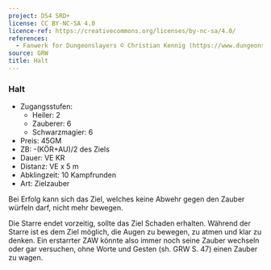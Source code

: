 ```yaml
---
project: DS4 SRD+
license: CC BY-NC-SA 4.0
licence-ref: https://creativecommons.org/licenses/by-nc-sa/4.0/
references: 
  - Fanwerk for Dungeonslayers © Christian Kennig (https://www.dungeonslayers.net/)
source: GRW
title: Halt
---
```


### Halt

- Zugangsstufen:
  - Heiler: 2
  - Zauberer: 6
  - Schwarzmagier: 6
- Preis: 45GM
- ZB: -(KÖR+AU)/2 des Ziels
- Dauer: VE KR
- Distanz: VE x 5 m
- Abklingzeit: 10 Kampfrunden
- Art: Zielzauber

Bei Erfolg kann sich das Ziel, welches keine Abwehr gegen den Zauber würfeln darf, nicht mehr bewegen.

Die Starre endet vorzeitig, sollte das Ziel Schaden erhalten. Während der Starre ist es dem Ziel möglich, die Augen zu bewegen, zu atmen und klar zu denken. Ein erstarrter ZAW könnte also immer noch seine Zauber wechseln oder gar versuchen, ohne Worte und Gesten (sh. GRW S. 47) einen Zauber zu wagen.

